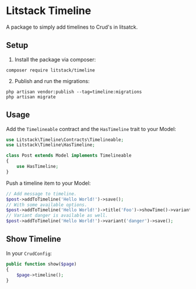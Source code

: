 # Litstack Timeline

A package to simply add timelines to Crud's in litsatck.

## Setup

1. Install the package via composer:

```shell
composer require litstack/timeline
```

2. Publish and run the migrations:

```shell
php artisan vendor:publish --tag=timeline:migrations
php artisan migrate
```

## Usage

Add the `Timelineable` contract and the `HasTimeline` trait to your Model:

```php
use Litstack\Timeline\Contracts\Timelineable;
use Litstack\Timeline\HasTimeline;

class Post extends Model implements Timelineable
{
    use HasTimeline;
}
```

Push a timeline item to your Model:

```php
// Add message to timeline.
$post->addToTimeline('Hello World!')->save();
// With some available options.
$post->addToTimeline('Hello World!')->title('Foo')->showTime()->variant('success')->save();
// Variant danger is available as well.
$post->addToTimeline('Hello World!')->variant('danger')->save();
```

## Show Timeline

In your `CrudConfig`:

```php
public function show($page)
{
    $page->timeline();
}
```
